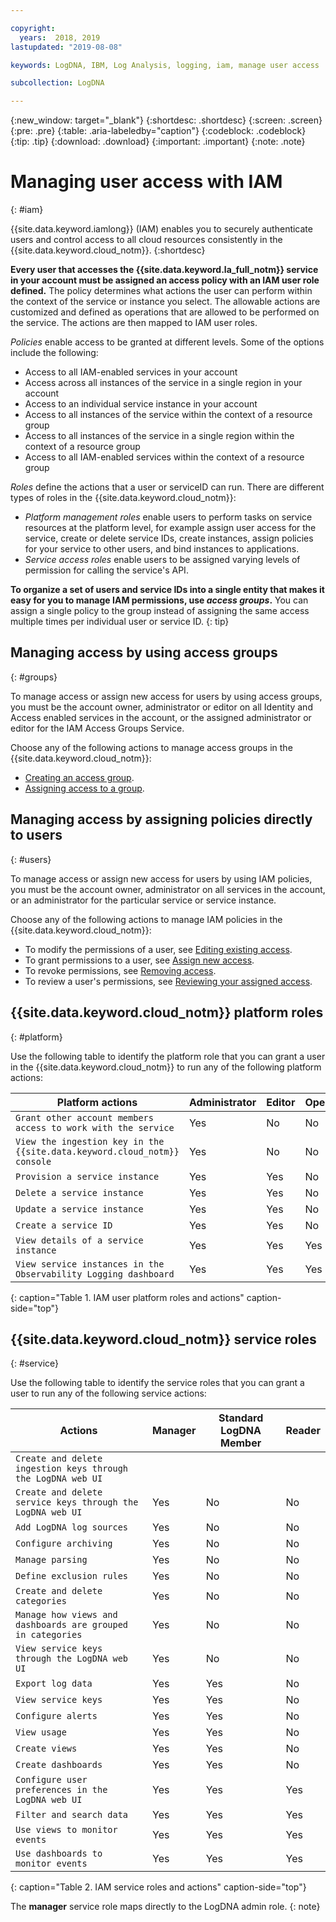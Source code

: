 ```yaml
---

copyright:
  years:  2018, 2019
lastupdated: "2019-08-08"

keywords: LogDNA, IBM, Log Analysis, logging, iam, manage user access

subcollection: LogDNA

---
```


{:new_window: target="_blank"}
{:shortdesc: .shortdesc}
{:screen: .screen}
{:pre: .pre}
{:table: .aria-labeledby="caption"}
{:codeblock: .codeblock}
{:tip: .tip}
{:download: .download}
{:important: .important}
{:note: .note}

 
# Managing user access with IAM
{: #iam}

{{site.data.keyword.iamlong}} (IAM) enables you to securely authenticate users and control access to all cloud resources consistently in the {{site.data.keyword.cloud_notm}}. 
{:shortdesc}

**Every user that accesses the {{site.data.keyword.la_full_notm}} service in your account must be assigned an access policy with an IAM user role defined.** The policy determines what actions the user can perform within the context of the service or instance you select. The allowable actions are customized and defined as operations that are allowed to be performed on the service. The actions are then mapped to IAM user roles.

*Policies* enable access to be granted at different levels. Some of the options include the following: 

* Access to all IAM-enabled services in your account
* Access across all instances of the service in a single region in your account
* Access to an individual service instance in your account
* Access to all instances of the service within the context of a resource group
* Access to all instances of the service in a single region within the context of a resource group
* Access to all IAM-enabled services within the context of a resource group

*Roles* define the actions that a user or serviceID can run. There are different types of roles in the {{site.data.keyword.cloud_notm}}:

* *Platform management roles* enable users to perform tasks on service resources at the platform level, for example assign user access for the service, create or delete service IDs, create instances, assign policies for your service to other users, and bind instances to applications.
* *Service access roles* enable users to be assigned varying levels of permission for calling the service's API.

**To organize a set of users and service IDs into a single entity that makes it easy for you to manage IAM permissions, use *access groups*.** You can assign a single policy to the group instead of assigning the same access multiple times per individual user or service ID.
{: tip}


## Managing access by using access groups
{: #groups}

To manage access or assign new access for users by using access groups, you must be the account owner, administrator or editor on all Identity and Access enabled services in the account, or the assigned administrator or editor for the IAM Access Groups Service. 

Choose any of the following actions to manage access groups in the {{site.data.keyword.cloud_notm}}:

* [Creating an access group](/docs/iam?topic=iam-groups#create_ag).
* [Assigning access to a group](/docs/iam?topic=iam-groups#access_ag).


## Managing access by assigning policies directly to users
{: #users}

To manage access or assign new access for users by using IAM policies, you must be the account owner, administrator on all services in the account, or an administrator for the particular service or service instance. 

Choose any of the following actions to manage IAM policies in the {{site.data.keyword.cloud_notm}}:

* To modify the permissions of a user, see [Editing existing access](/docs/iam?topic=iam-iammanidaccser#edit_existing).
* To grant permissions to a user, see [Assign new access](/docs/iam?topic=iam-iammanidaccser#assign_new_access).
* To revoke permissions, see [Removing access](/docs/iam?topic=iam-iammanidaccser#removing_access).
* To review a user's permissions, see [Reviewing your assigned access](/docs/iam?topic=iam-iammanidaccser#review_your_access).




## {{site.data.keyword.cloud_notm}} platform roles
{: #platform}

Use the following table to identify the platform role that you can grant a user in the {{site.data.keyword.cloud_notm}} to run any of the following platform actions:

| Platform actions                                                          | Administrator | Editor | Operator | Viewer |
|---------------------------------------------------------------------------|---------------|--------|----------|--------|
| `Grant other account members access to work with the service`             | Yes           | No     | No       | No     |
| `View the ingestion key in the {{site.data.keyword.cloud_notm}} console`  | Yes           | No     | No       | No     |
| `Provision a service instance`                                            | Yes           | Yes    | No       | No     |
| `Delete a service instance`                                               | Yes           | Yes    | No       | No     |
| `Update a service instance`                                               | Yes           | Yes    | No       | No     |
| `Create a service ID`                                                     | Yes           | Yes    | No       | No     |
| `View details of a service instance`                                      | Yes           | Yes    | Yes      | Yes    |
| `View service instances in the Observability Logging dashboard`           | Yes           | Yes    | Yes      | Yes    |
{: caption="Table 1. IAM user platform roles and actions" caption-side="top"}


## {{site.data.keyword.cloud_notm}} service roles
{: #service}

Use the following table to identify the service roles that you can grant a user to run any of the following service actions:

| Actions                                                                 | Manager  | Standard LogDNA Member | Reader |
|-------------------------------------------------------------------------|----------|------------------------|--------|
| `Create and delete ingestion keys through the LogDNA web UI`            | <i class="fa fa-check"></i>      | <i class="fa fa-remove"></i>                    | <i class="fa fa-remove"></i>     |
| `Create and delete service keys through the LogDNA web UI`              | Yes      | No                     | No     |
| `Add LogDNA log sources`                                                | Yes      | No                     | No     |
| `Configure archiving`                                                   | Yes      | No                     | No     |
| `Manage parsing`                                                        | Yes      | No                     | No     |
| `Define exclusion rules`                                                | Yes      | No                     | No     |
| `Create and delete categories`                                          | Yes      | No                     | No     |
| `Manage how views and dashboards are grouped in categories`             | Yes      | No                     | No     |
| `View service keys through the LogDNA web UI`                           | Yes      | No                     | No     |
| `Export log data`                                                       | Yes      | Yes                    | No     |
| `View service keys`                                                     | Yes      | Yes                    | No     |
| `Configure alerts`                                                      | Yes      | Yes                    | No     |
| `View usage`                                                            | Yes      | Yes                    | No     |
| `Create views`                                                          | Yes      | Yes                    | No     |
| `Create dashboards`                                                     | Yes      | Yes                    | No     |
| `Configure user preferences in the LogDNA web UI`                       | Yes      | Yes                    | Yes    |
| `Filter and search data`                                                | Yes      | Yes                    | Yes    |
| `Use views to monitor events`                                           | Yes      | Yes                    | Yes    |
| `Use dashboards to monitor events`                                      | Yes      | Yes                    | Yes    |
{: caption="Table 2. IAM service roles and actions" caption-side="top"}


The **manager** service role maps directly to the LogDNA admin role.
{: note}




